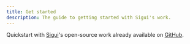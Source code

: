 ```yaml
---
title: Get started
description: The guide to getting started with Sigui's work.
---
```


Quickstart with [Sigui](https://sigui.ci)'s open-source work already available on [GitHub](https://github.com/siguici).
